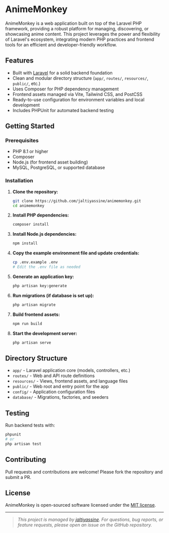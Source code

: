 # AnimeMonkey

AnimeMonkey is a web application built on top of the Laravel PHP framework, providing a robust platform for managing, discovering, or showcasing anime content. This project leverages the power and flexibility of Laravel's ecosystem, integrating modern PHP practices and frontend tools for an efficient and developer-friendly workflow.

## Features

- Built with [Laravel](https://laravel.com/) for a solid backend foundation
- Clean and modular directory structure (`app/`, `routes/`, `resources/`, `public/`, etc.)
- Uses Composer for PHP dependency management
- Frontend assets managed via Vite, Tailwind CSS, and PostCSS
- Ready-to-use configuration for environment variables and local development
- Includes PHPUnit for automated backend testing

## Getting Started

### Prerequisites

- PHP 8.1 or higher
- Composer
- Node.js (for frontend asset building)
- MySQL, PostgreSQL, or supported database

### Installation

1. **Clone the repository:**
   ```bash
   git clone https://github.com/jaltiyassine/animemonkey.git
   cd animemonkey
   ```

2. **Install PHP dependencies:**
   ```bash
   composer install
   ```

3. **Install Node.js dependencies:**
   ```bash
   npm install
   ```

4. **Copy the example environment file and update credentials:**
   ```bash
   cp .env.example .env
   # Edit the .env file as needed
   ```

5. **Generate an application key:**
   ```bash
   php artisan key:generate
   ```

6. **Run migrations (if database is set up):**
   ```bash
   php artisan migrate
   ```

7. **Build frontend assets:**
   ```bash
   npm run build
   ```

8. **Start the development server:**
   ```bash
   php artisan serve
   ```

## Directory Structure

- `app/` - Laravel application core (models, controllers, etc.)
- `routes/` - Web and API route definitions
- `resources/` - Views, frontend assets, and language files
- `public/` - Web root and entry point for the app
- `config/` - Application configuration files
- `database/` - Migrations, factories, and seeders

## Testing

Run backend tests with:
```bash
phpunit
# or
php artisan test
```

## Contributing

Pull requests and contributions are welcome! Please fork the repository and submit a PR.

## License

AnimeMonkey is open-sourced software licensed under the [MIT license](https://opensource.org/licenses/MIT).

---

> _This project is managed by [jaltiyassine](https://github.com/jaltiyassine). For questions, bug reports, or feature requests, please open an issue on the GitHub repository._